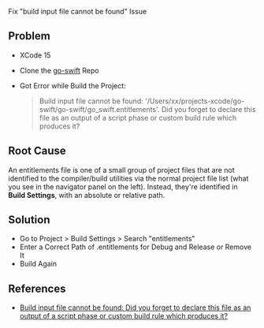 Fix "build input file cannot be found" Issue

## Problem
* XCode 15
* Clone the [go-swift](https://github.com/youngdynasty/go-swift) Repo
* Got Error while Build the Project:

  > Build input file cannot be found: '/Users/xx/projects-xcode/go-swift/go-swift/go_swift.entitlements'. Did you forget to declare this file as an output of a script phase or custom build rule which produces it?

## Root Cause
An entitlements file is one of a small group of project files that are not identified to the compiler/build utilities via the normal project file list (what you see in the navigator panel on the left). Instead, they're identified in **Build Settings**, with an absolute or relative path.

## Solution
* Go to Project > Build Settings > Search "entitlements"
* Enter a Correct Path of .entitlements for Debug and Release or Remove It
* Build Again

## References
* [Build input file cannot be found: Did you forget to declare this file as an output of a script phase or custom build rule which produces it?](https://forums.developer.apple.com/forums/thread/728087)
